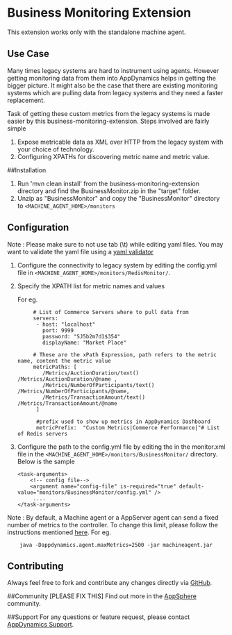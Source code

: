 # Business Monitoring Extension

This extension works only with the standalone machine agent.

## Use Case
Many times legacy systems are hard to instrument using agents. However getting monitoring data from them into AppDynamics helps in getting the bigger picture. It might also be the case that there are existing monitoring systems which are pulling data from legacy systems and they need a faster replacement.

Task of getting these custom metrics from the legacy systems is made easier by this business-monitoring-extension. Steps involved are fairly simple
1) Expose metricable data as XML over HTTP from the legacy system with your choice of technology.
2) Configuring XPATHs for discovering metric name and metric value.


##Installation
1. Run 'mvn clean install' from the business-monitoring-extension directory and find the BusinessMonitor.zip in the "target" folder.
2. Unzip as "BusinessMonitor" and copy the "BusinessMonitor" directory to `<MACHINE_AGENT_HOME>/monitors`

## Configuration ##
Note : Please make sure to not use tab (\t) while editing yaml files. You may want to validate the yaml file using a [yaml validator](http://yamllint.com/)

1. Configure the connectivity to legacy system by editing the config.yml file in `<MACHINE_AGENT_HOME>/monitors/RedisMonitor/`. 
2. Specify the XPATH list for metric names and values

   For eg.
   ```
        # List of Commerce Servers where to pull data from
        servers:
         - host: "localhost"
           port: 9999
           password: "SJ5b2m7d1$354"
           displayName: "Market Place"

        # These are the xPath Expression, path refers to the metric name, content the metric value
        metricPaths: [
           /Metrics/AuctionDuration/text() /Metrics/AuctionDuration/@name ,
           /Metrics/NumberOfParticipants/text() /Metrics/NumberOfParticipants/@name,
           /Metrics/TransactionAmount/text() /Metrics/TransactionAmount/@name
         ]
         
         #prefix used to show up metrics in AppDynamics Dashboard
         metricPrefix:  "Custom Metrics|Commerce Performance|"# List of Redis servers
   ```

3. Configure the path to the config.yml file by editing the <task-arguments> in the monitor.xml file in the `<MACHINE_AGENT_HOME>/monitors/BusinessMonitor/` directory. Below is the sample

     ```
     <task-arguments>
         <!-- config file-->
         <argument name="config-file" is-required="true" default-value="monitors/BusinessMonitor/config.yml" />
          ....
     </task-arguments>
    ```

Note : By default, a Machine agent or a AppServer agent can send a fixed number of metrics to the controller. To change this limit, please follow the instructions mentioned [here](http://docs.appdynamics.com/display/PRO14S/Metrics+Limits).
For eg.  
```    
    java -Dappdynamics.agent.maxMetrics=2500 -jar machineagent.jar
```

## Contributing
Always feel free to fork and contribute any changes directly via [GitHub](https://github.com/Appdynamics/business-monitoring-extension).

##Community [PLEASE FIX THIS]
Find out more in the [AppSphere](http://appsphere.appdynamics.com/t5/eXchange/Redis---Monitoring-Extension/idi-p/4505) community.

##Support
For any questions or feature request, please contact [AppDynamics Support](mailto:help@appdynamics.com).

